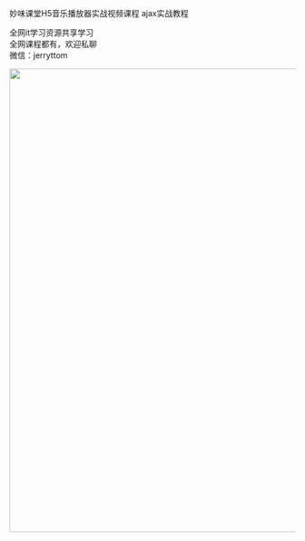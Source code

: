 妙味课堂H5音乐播放器实战视频课程 ajax实战教程

全网it学习资源共享学习<br>全网课程都有，欢迎私聊<br>微信：jerryttom<br>

<img decoding="async" class="alignnone size-full wp-image-43441" src="https://img.52fun.com/uploads/2021/08/1628844040-973052f3f12677d.png" alt="" width="1481" height="817">